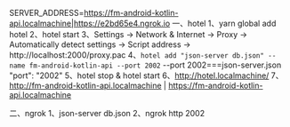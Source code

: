 SERVER_ADDRESS=https://fm-android-kotlin-api.localmachine|https://e2bd65e4.ngrok.io
一、hotel
1、yarn global add hotel
2、hotel start
3、Settings -> Network & Internet -> Proxy -> Automatically detect settings -> Script address -> http://localhost:2000/proxy.pac
4、`hotel add "json-server db.json" --name fm-android-kotlin-api --port 2002` --port 2002===json-server.json "port": "2002"
5、hotel stop & hotel start
6、http://hotel.localmachine/
7、http://fm-android-kotlin-api.localmachine | https://fm-android-kotlin-api.localmachine

二、ngrok
1、json-server db.json
2、ngrok http 2002
